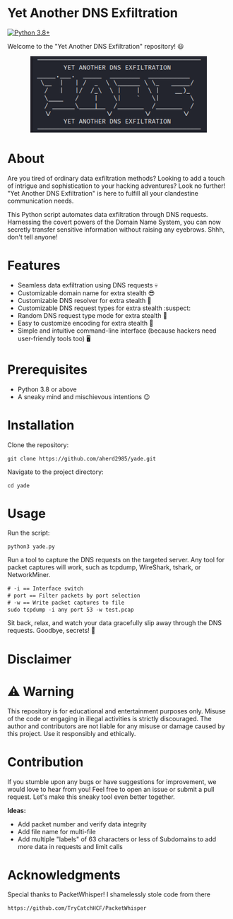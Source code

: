 # Yet Another DNS Exfiltration

[![Python 3.8+](https://img.shields.io/badge/Python-3.8%2B-blue.svg)](https://www.python.org/downloads/release/python-382/)

Welcome to the "Yet Another DNS Exfiltration" repository! :smiley:
<p align="center">
  <img src="https://github.com/aherd2985/yade/raw/main/yade.png" alt="Yet Another DNS Exfiltration" width="400">
</p>

# About

Are you tired of ordinary data exfiltration methods? Looking to add a touch of intrigue and sophistication to your hacking adventures? Look no further! "Yet Another DNS Exfiltration" is here to fulfill all your clandestine communication needs.

This Python script automates data exfiltration through DNS requests. Harnessing the covert powers of the Domain Name System, you can now secretly transfer sensitive information without raising any eyebrows. Shhh, don't tell anyone!

# Features

+ Seamless data exfiltration using DNS requests :skull:
+ Customizable domain name for extra stealth :sunglasses:
+ Customizable DNS resolver for extra stealth :japanese_ogre:
+ Customizable DNS request types for extra stealth :suspect:
+ Random DNS request type mode for extra stealth :see_no_evil:
+ Easy to customize encoding for extra stealth :eyes:
+ Simple and intuitive command-line interface (because hackers need user-friendly tools too) 🖥️

# Prerequisites

+ Python 3.8 or above
+ A sneaky mind and mischievous intentions 😉

# Installation

Clone the repository:

    git clone https://github.com/aherd2985/yade.git

Navigate to the project directory:

    cd yade

# Usage

Run the script:

    python3 yade.py

Run a tool to capture the DNS requests on the targeted server. Any tool for packet captures will work, such as tcpdump, WireShark, tshark, or NetworkMiner.

    # -i == Interface switch
    # port == Filter packets by port selection
    # -w == Write packet captures to file
    sudo tcpdump -i any port 53 -w test.pcap

Sit back, relax, and watch your data gracefully slip away through the DNS requests. Goodbye, secrets! 👋

# Disclaimer

# ⚠️ Warning
This repository is for educational and entertainment purposes only. Misuse of the code or engaging in illegal activities is strictly discouraged. The author and contributors are not liable for any misuse or damage caused by this project. Use it responsibly and ethically.

# Contribution

If you stumble upon any bugs or have suggestions for improvement, we would love to hear from you! Feel free to open an issue or submit a pull request. Let's make this sneaky tool even better together.

**Ideas:**
+ Add packet number and verify data integrity
+ Add file name for multi-file
+ Add multiple "labels" of 63 characters or less of Subdomains to add more data in requests and limit calls 

# Acknowledgments

Special thanks to PacketWhisper! I shamelessly stole code from there

    https://github.com/TryCatchHCF/PacketWhisper
  
